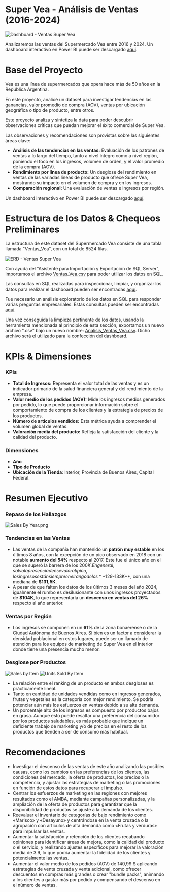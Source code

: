 # Super Vea - Análisis de Ventas (2016-2024)

![Dashboard - Ventas Super Vea](images/Screenshot_Dashboard_Vea.png)

Analizaremos las ventas del Supermercado Vea entre 2016 y 2024. Un dashboard interactivo en Power BI puede ser descargado [aquí](Analisis_Ventas_Vea_Dashboard.pbix).

# Base del Proyecto

Vea es una línea de supermercados que opera hace más de 50 años en la República Argentina.

En este proyecto, analicé un dataset para investigar tendencias en las ganancias, valor promedio de compra (AOV), ventas por ubicación geográfica o tipo de producto, entre otros.

Este proyecto analiza y sintetiza la data para poder descubrir observaciones críticas que puedan mejorar el éxito comercial de Super Vea.

Las observaciones y recomendaciones son provistas sobre las siguientes áreas clave:

- **Análisis de las tendencias en las ventas:** Evaluación de los patrones de ventas a lo largo del tiempo, tanto a nivel íntegro como a nivel región, poniendo el foco en los ingresos, volumen de orden, y el valor promedio de la compra (AOV).
- **Rendimiento por línea de producto:** Un desglose del rendimiento en ventas de las variadas líneas de producto que ofrece Super Vea, mostrando su impacto en el volumen de compra y en los ingresos.
- **Comparación regional:** Una evaluación de ventas e ingresos por región.

Un dashboard interactivo en Power BI puede ser descargado [aquí](Analisis_Ventas_Vea_Dashboard.pbix).

# Estructura de los Datos & Chequeos Preliminares

La estructura de este dataset del Supermercado Vea consiste de una tabla llamada "Ventas_Vea", con un total de 8524 filas.

![ERD - Ventas Super Vea](images/ERD_Ventas_Vea.png)

Con ayuda del "Asistente para Importación y Exportación de SQL Server", importamos el archivo [Ventas_Vea.csv](Ventas_Vea.csv) para poder utilizar los datos en SQL.

Las consultas en SQL realizadas para inspeccionar, limpiar, y organizar los datos para realizar el dashboard pueden ser encontradas [aquí](1_Data_Cleaning.sql).

Fue necesario un análisis exploratorio de los datos en SQL para responder varias preguntas empresariales. Estas consultas pueden ser encontradas [aquí](2_Analisis_Exploratorio_Datos.sql).

Una vez conseguida la limpieza pertinente de los datos, usando la herramienta mencionada al principio de esta sección, exportamos un nuevo archivo ".csv" bajo un nuevo nombre: [Analisis_Ventas_Vea.csv](Analisis_Ventas_Vea.csv). Dicho archivo será el utilizado para la confección del dashboard.

# KPIs & Dimensiones

### KPIs

- **Total de Ingresos:** Representa el valor total de las ventas y es un indicador primario de la salud financiera general y del rendimiento de la empresa.
- **Valor medio de los pedidos (AOV):**  Mide los ingresos medios generados por pedido, lo que puede proporcionar información sobre el comportamiento de compra de los clientes y la estrategia de precios de los productos.
- **Número de artículos vendidos:** Esta métrica ayuda a comprender el volumen global de ventas.
- **Valoración media del producto:** Refleja la satisfacción del cliente y la calidad del producto.

### Dimensiones

- **Año**
- **Tipo de Producto**
- **Ubicación de la Tienda**: Interior, Provincia de Buenos Aires, Capital Federal.

# Resumen Ejecutivo

### Repaso de los Hallazgos

![Sales By Year.png](images/Screenshot_Sales_By_Year.png)

### Tendencias en las Ventas

- Las ventas de la compañía han mantenido un **patrón muy estable** en los últimos 8 años, con la excepción de un pico observado en 2018 con un notable **aumento del 54%** respecto al 2017. Este fue el único año en el que se superó la barrera de los $200K.
En general, salvo la presencia de ese valor atípico, los ingresos están siempre en el rango de los **$129-133K**, con una mediana de **$131,5K**.
- A pesar de que falten los datos de los últimos 3 meses del año 2024, igualmente el rumbo es desilusionante con unos ingresos proyectados de **$104K**, lo que representaría un **descenso en ventas del 26%** respecto al año anterior.

### Ventas por Región

- Los ingresos se componen en un **61%** de la zona bonaerense o de la Ciudad Autónoma de Buenos Aires. Si bien es un factor a considerar la densidad poblacional en estos lugares, puede ser un llamado de atención para los equipos de marketing de Super Vea en el Interior donde tiene una presencia mucho menor.

### Desglose por Productos

![Sales by Item](images/Item_Type_Total_Sales.png) ![Units Sold By Item](images/Item_Type_No_Of_Items.png)

- La relación entre el ranking de un producto en ambos desgloses es prácticamente lineal.
- Tanto en cantidad de unidades vendidas como en ingresos generados, frutas y vegetales es la categoría con mejor rendimiento. Se podría potenciar aún más los esfuerzos en ventas debido a su alta demanda.
- Un porcentaje alto de los ingresos es compuesto por productos bajos en grasa. Aunque esto puede resaltar una preferencia del consumidor por los productos saludables, es más probable que indique un deficiente trabajo de marketing y/o de precios en el resto de los productos que tienden a ser de consumo más habitual.

# Recomendaciones

- Investigar el descenso de las ventas de este año analizando las posibles causas, como los cambios en las preferencias de los clientes, las condiciones del mercado, la oferta de productos, los precios o la competencia, y ajustar las estrategias de marketing o las promociones en función de estos datos para recuperar el impulso.
- Centrar los esfuerzos de marketing en las regiones con mejores resultados como el AMBA, mediante campañas personalizadas, y la ampliación de la oferta de productos para garantizar que la disponibilidad de productos se ajuste a la demanda de los clientes.
- Reevaluar el inventario de categorías de bajo rendimiento como «Marisco» y «Desayuno» y centrándose en la venta cruzada o la agrupación con artículos de alta demanda como «Frutas y verduras» para impulsar las ventas.
- Aumentar la satisfacción y retención de los clientes recabando opiniones para identificar áreas de mejora, como la calidad del producto o el servicio, y realizando ajustes específicos para mejorar la valoración media de 3.9, lo que podría aumentar la fidelidad de los clientes y potencialmente las ventas.
- Aumentar el valor medio de los pedidos (AOV) de 140,99 $ aplicando estrategias de venta cruzada y venta adicional, como ofrecer descuentos en compras más grandes o crear "bundle packs", animando a los clientes a gastar más por pedido y compensando el descenso en el número de ventas.
